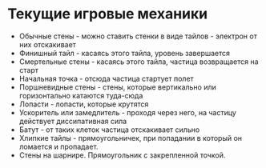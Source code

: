 # Текущие игровые механики

* Обычные стены - можно ставить стенки в виде тайлов - электрон от них отскакивает
* Финишный тайл - касаясь этого тайла, уровень завершается
* Смертельные стены - касаясь этого тайла, частица возвращается на старт
* Начальная точка - отсюда частица стартует полет
* Поршневидные стены - стены, которые вертикально или горизонтально катаются туда-сюда
* Лопасти - лопасти, которые крутятся
* Ускоритель или замедлитель - проходя через него, на частицу действует диссипативная сила
* Батут - от таких клеток частица отскакивает сильно
* Хлипкие тайлы - прямоугольничек, при попадании в который он ломается и пропадает.
* Стены на шарнире. Прямоугольник с закрепленной точкой.
